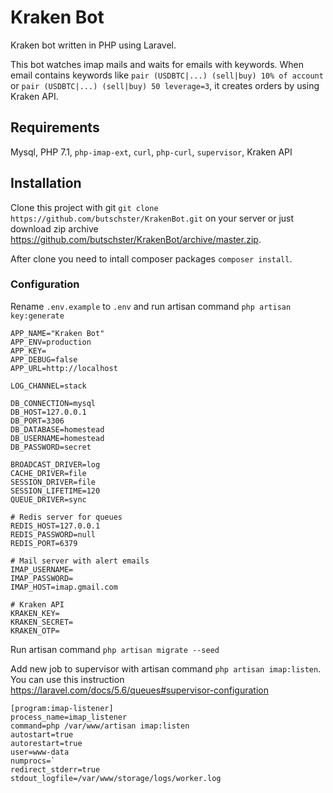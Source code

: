 # Kraken Bot

Kraken bot written in PHP using Laravel.

This bot watches imap mails and waits for emails with keywords. When email contains keywords like `pair (USDBTC|...) (sell|buy) 10% of account` or `pair (USDBTC|...) (sell|buy) 50 leverage=3`, it creates orders by using Kraken API.

## Requirements
Mysql, PHP 7.1, `php-imap-ext`, `curl`, `php-curl`, `supervisor`, Kraken API

## Installation

Clone this project with git `git clone https://github.com/butschster/KrakenBot.git` on your server or just download zip archive https://github.com/butschster/KrakenBot/archive/master.zip.

After clone you need to intall composer packages `composer install`.

### Configuration

Rename `.env.example` to `.env` and run artisan command `php artisan key:generate`

```
APP_NAME="Kraken Bot"
APP_ENV=production
APP_KEY=
APP_DEBUG=false
APP_URL=http://localhost

LOG_CHANNEL=stack

DB_CONNECTION=mysql
DB_HOST=127.0.0.1
DB_PORT=3306
DB_DATABASE=homestead
DB_USERNAME=homestead
DB_PASSWORD=secret

BROADCAST_DRIVER=log
CACHE_DRIVER=file
SESSION_DRIVER=file
SESSION_LIFETIME=120
QUEUE_DRIVER=sync

# Redis server for queues
REDIS_HOST=127.0.0.1
REDIS_PASSWORD=null
REDIS_PORT=6379

# Mail server with alert emails
IMAP_USERNAME=
IMAP_PASSWORD=
IMAP_HOST=imap.gmail.com

# Kraken API
KRAKEN_KEY=
KRAKEN_SECRET=
KRAKEN_OTP=
```

Run artisan command `php artisan migrate --seed`

Add new job to supervisor with artisan command `php artisan imap:listen`.
You can use this instruction https://laravel.com/docs/5.6/queues#supervisor-configuration

```
[program:imap-listener]
process_name=imap_listener
command=php /var/www/artisan imap:listen
autostart=true
autorestart=true
user=www-data
numprocs=`
redirect_stderr=true
stdout_logfile=/var/www/storage/logs/worker.log
```

